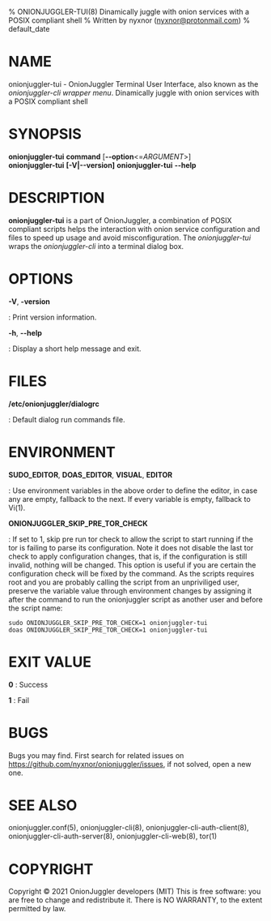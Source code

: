 % ONIONJUGGLER-TUI(8) Dinamically juggle with onion services with a POSIX compliant shell
% Written by nyxnor (nyxnor@protonmail.com)
% default_date

# NAME

onionjuggler-tui - OnionJuggler Terminal User Interface, also known as the *onionjuggler-cli wrapper menu*. Dinamically juggle with onion services with a POSIX compliant shell


# SYNOPSIS

**onionjuggler-tui** **command** [**--option**<=*ARGUMENT*>]\
**onionjuggler-tui** **[-V|--version]**
**onionjuggler-tui** **--help**

# DESCRIPTION

**onionjuggler-tui** is a part of OnionJuggler, a combination of POSIX compliant scripts helps the interaction with onion service configuration and files to speed up usage and avoid misconfiguration. The *onionjuggler-tui* wraps the *onionjuggler-cli* into a terminal dialog box.


# OPTIONS

**-V**, **-version**

: Print version information.

**-h**, **--help**

: Display a short help message and exit.

# FILES

**/etc/onionjuggler/dialogrc**

: Default dialog run commands file.


# ENVIRONMENT

**SUDO_EDITOR**, **DOAS_EDITOR**, **VISUAL**, **EDITOR**

: Use environment variables in the above order to define the editor, in case any are empty, fallback to the next. If every variable is empty, fallback to Vi(1).

**ONIONJUGGLER_SKIP_PRE_TOR_CHECK**

: If set to 1, skip pre run tor check to allow the script to start running if the tor is failing to parse its configuration. Note it does not disable the last tor check to apply configuration changes, that is, if the configuration is still invalid, nothing will be changed. This option is useful if you are certain the configuration check will be fixed by the command. As the scripts requires root and you are probably calling the script from an unpriviliged user, preserve the variable value through environment changes by assigning it after the command to run the onionjuggler script as another user and before the script name:
```
sudo ONIONJUGGLER_SKIP_PRE_TOR_CHECK=1 onionjuggler-tui
doas ONIONJUGGLER_SKIP_PRE_TOR_CHECK=1 onionjuggler-tui
```

# EXIT VALUE

**0**
: Success

**1**
: Fail


# BUGS

Bugs you may find. First search for related issues on https://github.com/nyxnor/onionjuggler/issues, if not solved, open a new one.


# SEE ALSO

onionjuggler.conf(5), onionjuggler-cli(8), onionjuggler-cli-auth-client(8), onionjuggler-cli-auth-server(8), onionjuggler-cli-web(8), tor(1)


# COPYRIGHT

Copyright  ©  2021  OnionJuggler developers (MIT)
This is free software: you are free to change and redistribute it.  There is NO WARRANTY, to the extent permitted by law.

